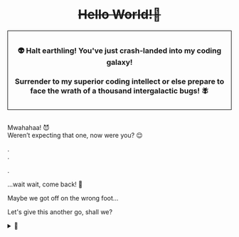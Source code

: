 <h1 align="center"> <del>Hello World!👋</del> </h1>

<div style="border:1px solid black; padding:10px;">
<h3 align="center"> 👽 Halt earthling! You've just crash-landed into my coding galaxy!</h3>
<h3 align="center"> Surrender to my superior coding intellect or else prepare to face the wrath of a thousand intergalactic bugs! 🪰</h3>
</div>
<p> <br>
Mwahahaa! 😈
  <br>
Weren’t expecting that one, now were you? 😌
</p>
.
<br>
.

.

...wait wait, come back! 🥺

Maybe we got off on the wrong foot...

Let's give this another go, shall we?

<details>
<summary> 👀 </summary>
<br>

<p align="center">
<img width=900 alt="Astronaut Introduction" src="img/astronaut_greeting.gif" />
<blockquote align="center"> GIF taking an eon to load? Perfect time to hydrate!💧 </blockquote>
</p>

Greetings Earthling! 🖖
<br><br>
You've stumbled upon the GitHub profile of an extraordinary human being (or so my mom tells me). Here you'll find repositories filled with code, ideas, and the occasional ramblings of a programmer's mind.
<br><br>
Feel free to explore! Despite our initial...miscommunication, you're welcome to visit this corner of the coding cosmos at anytime. Thanks for stopping by, and enjoy your stay! 🌌
<br><br>
Connect with me on
<a href="https://linkedin.com/in/yeruvasaijahnavi" target="blank">
<img align="center" src="https://img.shields.io/badge/linkedin-%230077B5.svg?style=for-the-badge&logo=linkedin&logoColor=white" alt="yeruvasaijahnavi" height="20" />
</a>

</h3>

<h1 align="left">Technology Stack</h1>
<h3 align="center">Languages</h3>
<p align="center">
  <img src="https://img.shields.io/badge/c-%2300599C.svg?style=for-the-badge&logo=c&logoColor=white" alt="c" height="20"/>
  <img src="https://img.shields.io/badge/c++-%2300599C.svg?style=for-the-badge&logo=c%2B%2B&logoColor=white)" alt="cplusplus" height="20"/>
  <img src="https://img.shields.io/badge/java-%23ED8B00.svg?style=for-the-badge&logo=openjdk&logoColor=white" alt="java" height="20"/>
  <img src="https://img.shields.io/badge/python-3670A0?style=for-the-badge&logo=python&logoColor=ffdd54" alt="python" height="20"/>
  <img src="https://img.shields.io/badge/javascript-%23323330.svg?style=for-the-badge&logo=javascript&logoColor=%23F7DF1E" alt="javascript" height="20"/>
</p>
<h3 align="center">Full Stack Dev</h3>
<p align="center">
  <img src="https://img.shields.io/badge/MongoDB-%234ea94b.svg?style=for-the-badge&logo=mongodb&logoColor=white" alt="mongodb" height="20"/>
  <img src="https://img.shields.io/badge/express.js-%23404d59.svg?style=for-the-badge&logo=express&logoColor=%2361DAFB" alt="expressjs" height="20"/>
  <img src="https://img.shields.io/badge/node.js-6DA55F?style=for-the-badge&logo=node.js&logoColor=white" alt="nodejs" height="20"/>
  <img src="https://img.shields.io/badge/django-%23092E20.svg?style=for-the-badge&logo=django&logoColor=white" alt="django" height="20"/>
  <img src="https://img.shields.io/badge/flask-%23000.svg?style=for-the-badge&logo=flask&logoColor=white" alt="flask" height="20"/>
  <img src="https://img.shields.io/badge/sqlite-%2307405e.svg?style=for-the-badge&logo=sqlite&logoColor=white" alt="sqlite" height="20"/>
</p>
<p align="center">
  <img src="https://img.shields.io/badge/react-%2320232a.svg?style=for-the-badge&logo=react&logoColor=%2361DAFB" alt="react" height="20"/>
  <img src="https://img.shields.io/badge/html-%23E34F26.svg?style=for-the-badge&logo=html5&logoColor=white" alt="html" height="20"/>
  <img src="https://img.shields.io/badge/css-%231572B6.svg?style=for-the-badge&logo=css3&logoColor=white" alt="css" height="20"/>
  <img src="https://img.shields.io/badge/tailwindcss-%2338B2AC.svg?style=for-the-badge&logo=tailwind-css&logoColor=white" alt="tailwindcss" height="20"/>
  <img src="https://img.shields.io/badge/SASS-hotpink.svg?style=for-the-badge&logo=SASS&logoColor=white" alt="sass" height="20"/>
</p>
<h3 align="center">ML/DL</h3>
<p align="center">
  <img src="https://img.shields.io/badge/TensorFlow-%23FF6F00.svg?style=for-the-badge&logo=TensorFlow&logoColor=white" alt=tensorflow" height="20"/>
  <img src="https://img.shields.io/badge/Keras-%23D00000.svg?style=for-the-badge&logo=Keras&logoColor=white" alt="keras" height="20"/>
  <img src="https://img.shields.io/badge/scikit--learn-%23F7931E.svg?style=for-the-badge&logo=scikit-learn&logoColor=white" alt="scikit=learn" height="20"/>
    <img src="https://img.shields.io/badge/PyTorch-%23EE4C2C.svg?style=for-the-badge&logo=PyTorch&logoColor=white" alt="pytorch" height="20"/>
  <img src="https://img.shields.io/badge/pandas-%23150458.svg?style=for-the-badge&logo=pandas&logoColor=white" alt="pandas" height="20"/>
  <img src="" alt="" height="20"/>
</p>

# Contribution Graph

<p align="center">
  <img alt="GitHub Snake" src="https://github.com/yeruvasaijahnavi/yeruvasaijahnavi/blob/output/github-contribution-grid-snake-dark.svg" />
</p>

# Stats

<p align="center">
  <img height=180 align="center" src="https://github-readme-stats.vercel.app/api?username=yeruvasaijahnavi&show_icons=true&layout=compact&bg_color=60,152047,6a3c70&hide_border=true&title_color=d0ccee&text_color=ffffff&icon_color=d0ccee&rank_icon=github" />
  <img height=180 align="center" src="https://github-readme-stats.vercel.app/api/top-langs/?username=yeruvasaijahnavi&layout=compact&bg_color=60,152047,6a3c70&hide_border=true&title_color=d0ccee&text_color=ffffff&icon_color=d0ccee" />
  <img height=180 align="center" src="https://streak-stats.demolab.com?user=yeruvasaijahnavi&theme=dark&hide_border=true&border_radius=10&date_format=M%20j%5B%2C%20Y%5D&exclude_days=Sun%2CSat&background=60%2C152047%2C6A3C70&excludeDaysLabel=EB545400&dates=A09CBD&fire=FFB600" alt="GitHub Streak" />
</p>

</details>
